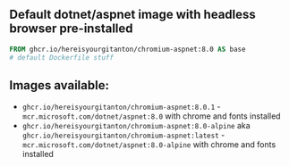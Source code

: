 ## Default dotnet/aspnet image with headless browser pre-installed

```Dockerfile
FROM ghcr.io/hereisyourgitanton/chromium-aspnet:8.0 AS base
# default Dockerfile stuff
```

## Images available:
- `ghcr.io/hereisyourgitanton/chromium-aspnet:8.0.1` - `mcr.microsoft.com/dotnet/aspnet:8.0` with chrome and fonts installed
- `ghcr.io/hereisyourgitanton/chromium-aspnet:8.0-alpine` aka `ghcr.io/hereisyourgitanton/chromium-aspnet:latest` - `mcr.microsoft.com/dotnet/aspnet:8.0-alpine` with chrome and fonts installed
